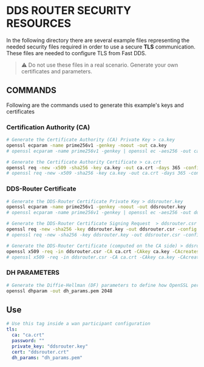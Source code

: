 # DDS ROUTER SECURITY RESOURCES

In the following directory there are several example files representing the needed security files required in
order to use a secure **TLS** communication.
These files are needed to configure TLS from Fast DDS.

> :warning: Do not use these files in a real scenario. Generate your own certificates and parameters.

## COMMANDS

Following are the commands used to generate this example's keys and certificates

### Certification Authority (CA)

```sh
# Generate the Certificate Authority (CA) Private Key > ca.key
openssl ecparam -name prime256v1 -genkey -noout -out ca.key
# openssl ecparam -name prime256v1 -genkey | openssl ec -aes256 -out ca.key -passout pass:cakey # with password

# Generate the Certificate Authority Certificate > ca.crt
openssl req -new -x509 -sha256 -key ca.key -out ca.crt -days 365 -config ca.cnf
# openssl req -new -x509 -sha256 -key ca.key -out ca.crt -days 365 -config ca.cnf -passin pass:cakey # with password
```

### DDS-Router Certificate

```sh
# Generate the DDS-Router Certificate Private Key > ddsrouter.key
openssl ecparam -name prime256v1 -genkey -noout -out ddsrouter.key
# openssl ecparam -name prime256v1 -genkey | openssl ec -aes256 -out ddsrouter.key -passout pass:ddsrouterpass # with password

# Generate the DDS-Router Certificate Signing Request  > ddsrouter.csr
openssl req -new -sha256 -key ddsrouter.key -out ddsrouter.csr -config ddsrouter.cnf
# openssl req -new -sha256 -key ddsrouter.key -out ddsrouter.csr -config ddsrouter.cnf -passin pass:ddsrouterpass # with password

# Generate the DDS-Router Certificate (computed on the CA side) > ddsrouter.crt
openssl x509 -req -in ddsrouter.csr -CA ca.crt -CAkey ca.key -CAcreateserial -out ddsrouter.crt -days 1000 -sha256
# openssl x509 -req -in ddsrouter.csr -CA ca.crt -CAkey ca.key -CAcreateserial -out ddsrouter.crt -days 1000 -sha256 -passin pass:cakey # with password
```

### DH PARAMETERS

```sh
# Generate the Diffie-Hellman (DF) parameters to define how OpenSSL performs the DF key-exchange > dh_params.pem
openssl dhparam -out dh_params.pem 2048
```

## Use

```yaml
# Use this tag inside a wan participant configuration
tls:
  ca: "ca.crt"
  password: ""
  private_key: "ddsrouter.key"
  cert: "ddsrouter.crt"
  dh_params: "dh_params.pem"
```
